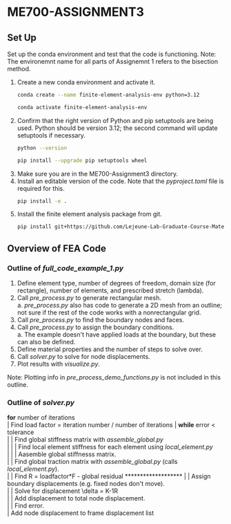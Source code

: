 # ME700-ASSIGNMENT3

## Set Up 

Set up the conda environment and test that the code is functioning. Note: The environemnt name for all parts of Assignemnt 1 refers to the bisection method.  

1. Create a new conda environment and activate it.  
    ```bash 
    conda create --name finite-element-analysis-env python=3.12
    ```
    ```bash
    conda activate finite-element-analysis-env
    ``` 
2. Confirm that the right version of Python and pip setuptools are being used. Python should be version 3.12; the second command will update setuptools if necessary.  
    ```bash
    python --version
    ```
    ```bash
    pip install --upgrade pip setuptools wheel
    ```
3. Make sure you are in the ME700-Assignment3 directory.  
4. Install an editable version of the code. Note that the *pyproject.toml* file is required for this.  
    ```bash
    pip install -e .
    ```
5. Install the finite element analysis package from git.
    ```bash
    pip install git+https://github.com/Lejeune-Lab-Graduate-Course-Materials/finite-element-analysis
    ```

## Overview of FEA Code

### Outline of *full_code_example_1.py*
1. Define element type, number of degrees of freedom, domain size (for rectangle), number of elements, and prescribed stretch (lambda).  
2. Call *pre_process.py* to generate rectangular mesh.  
    a.  *pre_process.py* also has code to generate a 2D mesh from an outline; not sure if the rest of the code works with a nonrectangular grid.  
4. Call *pre_process.py* to find the boundary nodes and faces.  
5. Call *pre_process.py* to assign the boundary conditions.  
    a.  The example doesn't have applied loads at the boundary, but these can also be defined.  
6. Define material properties and the number of steps to solve over.
7. Call *solver.py* to solve for node displacements.
8. Plot results with *visualize.py*.

Note: Plotting info in *pre_process_demo_functions.py* is not included in this outline.

### Outline of *solver.py*

__for__ number of iterations  
|    Find load factor = iteration number / number of iterations
|    __while__ error < tolerance  
|    |    Find global stiffness matrix with *assemble_global.py*  
|    |    |    Find local element stiffness for each element using *local_element.py*  
|    |    |    Aasemble global stiffnesss matrix.  
|    |    Find global traction matrix with *assemble_global.py*  (calls *local_element.py*).  
|    |    Find R = loadfactor*F - global residual *******************
|    |    Assign boundary displacements (e.g. fixed nodes don't move).  
|    |    Solve for displacement \delta = K-1R  
|    |    Add displacement to total node displacement.  
|    |    Find error.  
|    Add node displacement to frame displacement list


            



